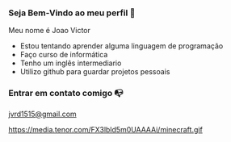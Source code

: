 ### Seja Bem-Vindo ao meu perfil 👋

Meu nome é Joao Victor

- Estou tentando aprender alguma linguagem de programação
- Faço curso de informática
- Tenho um inglês intermediario
- Utilizo github para guardar projetos pessoais

### Entrar em contato comigo 📭

  jvrd1515@gmail.com

https://media.tenor.com/FX3lbld5m0UAAAAi/minecraft.gif
